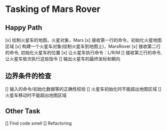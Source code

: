 # Tasking of Mars Rover

## Happy Path
[x] 绘制火星车的地图，火星对象，Mars
[x] 接收第一行的命令，初始化火星地图区域
[x] 构建一个火星车对象(绘制火星车到地图上)，MarsRover
[x] 接收第二行的命令, 初始化火星车的位置
[x] 让火星车执行命令：L/R/M
[] 接收第三行的命令, 让火星车依次执行这些指令
[] 输出火星车的最终坐标和朝向


## 边界条件的检查
[] 输入的命令/初始化数据等的正确性校验
[] 火星车初始化时不能超出地图区域
[] 火星车移动时不能超出地图区域


## Other Task
[] Find code smell
[] Refactoring
